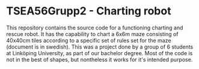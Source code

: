 # TSEA56Grupp2 - Charting robot
This repository contains the source code for a functioning charting and rescue robot.
It has the capability to chart a 6x6m maze consisting of 40x40cm tiles according to a specific set of rules set for the maze (document is in swedish).
This was a project done by a group of 6 students at Linköping University, as part of our bachelor degree.
Most of the code is not in the best of shapes, but nontheless it works for it's intended purpose.
